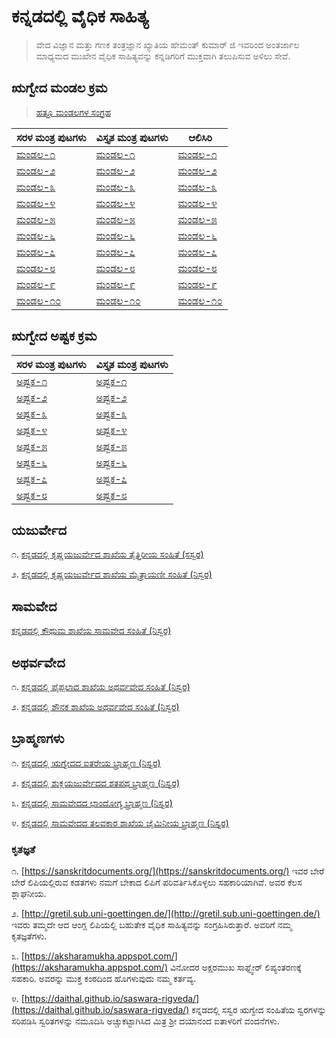 # ಕನ್ನಡದಲ್ಲಿ ವೈಧಿಕ ಸಾಹಿತ್ಯ
> ವೇದ ವಿಜ್ಞಾನ ಮತ್ತು ಗಣಕ ತಂತ್ರಜ್ಞಾನ ಖ್ಯಾತಿಯ ಹೇಮಂತ್ ಕುಮಾರ್ ಜಿ ಇವರಿಂದ ಅಂತರ್ಜಾಲ ಮಾಧ್ಯಮದ ಮುಖೇನ ವೈಧಿಕ ಸಾಹಿತ್ಯವನ್ನು ಕನ್ನಡಿಗರಿಗೆ ಮುಕ್ತವಾಗಿ ತಲುಪಿಸುವ ಅಳಿಲು ಸೇವೆ.

## ಋಗ್ವೇದ ಮಂಡಲ ಕ್ರಮ

> [ಹತ್ತೂ ಮಂಡಲಗಳ ಸಂಗ್ರಹ](Rigveda/Mandala/Mandalas-1-10-kannada(Simple).html)
 
| ಸರಳ ಮಂತ್ರ ಪುಟಗಳು      | ವಿಸ್ತೃತ ಮಂತ್ರ ಪುಟಗಳು | ಆಲಿಸಿರಿ  |
| ----------- | ----------- | ----------- |
| [ಮಂಡಲ-೧](Rigveda/Mandala/Mandala-1-kannada(Simple).html) | [ಮಂಡಲ-೧](Rigveda/Mandala/Mandala-1-kannada(Detail).html) | [ಮಂಡಲ-೧](https://www.aurobindo.ru/workings/matherials/rigveda/audio_01.htm) |
| [ಮಂಡಲ-೨](Rigveda/Mandala/Mandala-2-kannada(Simple).html) | [ಮಂಡಲ-೨](Rigveda/Mandala/Mandala-2-kannada(Detail).html) | [ಮಂಡಲ-೨](https://www.aurobindo.ru/workings/matherials/rigveda/audio_02.htm) |
| [ಮಂಡಲ-೩](Rigveda/Mandala/Mandala-3-kannada(Simple).html) | [ಮಂಡಲ-೩](Rigveda/Mandala/Mandala-3-kannada(Detail).html) | [ಮಂಡಲ-೩](https://www.aurobindo.ru/workings/matherials/rigveda/audio_03.htm) |
| [ಮಂಡಲ-೪](Rigveda/Mandala/Mandala-4-kannada(Simple).html) | [ಮಂಡಲ-೪](Rigveda/Mandala/Mandala-4-kannada(Detail).html) | [ಮಂಡಲ-೪](https://www.aurobindo.ru/workings/matherials/rigveda/audio_04.htm) |
| [ಮಂಡಲ-೫](Rigveda/Mandala/Mandala-5-kannada(Simple).html) | [ಮಂಡಲ-೫](Rigveda/Mandala/Mandala-5-kannada(Detail).html) | [ಮಂಡಲ-೫](https://www.aurobindo.ru/workings/matherials/rigveda/audio_05.htm) |
| [ಮಂಡಲ-೬](Rigveda/Mandala/Mandala-6-kannada(Simple).html) | [ಮಂಡಲ-೬](Rigveda/Mandala/Mandala-6-kannada(Detail).html) | [ಮಂಡಲ-೬](https://www.aurobindo.ru/workings/matherials/rigveda/audio_06.htm) |
| [ಮಂಡಲ-೭](Rigveda/Mandala/Mandala-7-kannada(Simple).html) | [ಮಂಡಲ-೭](Rigveda/Mandala/Mandala-7-kannada(Detail).html) | [ಮಂಡಲ-೭](https://www.aurobindo.ru/workings/matherials/rigveda/audio_07.htm) |
| [ಮಂಡಲ-೮](Rigveda/Mandala/Mandala-8-kannada(Simple).html) | [ಮಂಡಲ-೮](Rigveda/Mandala/Mandala-8-kannada(Detail).html) | [ಮಂಡಲ-೮](https://www.aurobindo.ru/workings/matherials/rigveda/audio_08.htm) |
| [ಮಂಡಲ-೯](Rigveda/Mandala/Mandala-9-kannada(Simple).html) | [ಮಂಡಲ-೯](Rigveda/Mandala/Mandala-9-kannada(Detail).html) | [ಮಂಡಲ-೯](https://www.aurobindo.ru/workings/matherials/rigveda/audio_09.htm) |
| [ಮಂಡಲ-೧೦](Rigveda/Mandala/Mandala-10-kannada(Simple).html) | [ಮಂಡಲ-೧೦](Rigveda/Mandala/Mandala-10-kannada(Detail).html) | [ಮಂಡಲ-೧೦](https://www.aurobindo.ru/workings/matherials/rigveda/audio_10.htm) |

## ಋಗ್ವೇದ ಅಷ್ಟಕ ಕ್ರಮ

| ಸರಳ ಮಂತ್ರ ಪುಟಗಳು      | ವಿಸ್ತೃತ ಮಂತ್ರ ಪುಟಗಳು |
| ----------- | ----------- |
| [ಅಷ್ಟಕ-೧](Rigveda/Ashtaka/Ashtaka-1-kannada(Simple).html) | [ಅಷ್ಟಕ-೧](Rigveda/Ashtaka/Ashtaka-1-kannada(Detail).html) |
| [ಅಷ್ಟಕ-೨](Rigveda/Ashtaka/Ashtaka-2-kannada(Simple).html) | [ಅಷ್ಟಕ-೨](Rigveda/Ashtaka/Ashtaka-2-kannada(Detail).html) |
| [ಅಷ್ಟಕ-೩](Rigveda/Ashtaka/Ashtaka-3-kannada(Simple).html) | [ಅಷ್ಟಕ-೩](Rigveda/Ashtaka/Ashtaka-3-kannada(Detail).html) |
| [ಅಷ್ಟಕ-೪](Rigveda/Ashtaka/Ashtaka-4-kannada(Simple).html) | [ಅಷ್ಟಕ-೪](Rigveda/Ashtaka/Ashtaka-4-kannada(Detail).html) |
| [ಅಷ್ಟಕ-೫](Rigveda/Ashtaka/Ashtaka-5-kannada(Simple).html) | [ಅಷ್ಟಕ-೫](Rigveda/Ashtaka/Ashtaka-5-kannada(Detail).html) |
| [ಅಷ್ಟಕ-೬](Rigveda/Ashtaka/Ashtaka-6-kannada(Simple).html) | [ಅಷ್ಟಕ-೬](Rigveda/Ashtaka/Ashtaka-6-kannada(Detail).html) |
| [ಅಷ್ಟಕ-೭](Rigveda/Ashtaka/Ashtaka-7-kannada(Simple).html) | [ಅಷ್ಟಕ-೭](Rigveda/Ashtaka/Ashtaka-7-kannada(Detail).html) |
| [ಅಷ್ಟಕ-೮](Rigveda/Ashtaka/Ashtaka-8-kannada(Simple).html) | [ಅಷ್ಟಕ-೮](Rigveda/Ashtaka/Ashtaka-8-kannada(Detail).html) |

## ಯಜುರ್ವೇದ

೧. [ಕನ್ನಡದಲ್ಲಿ ಕೃಷ್ಣಯಜುರ್ವೇದ ಶಾಖೆಯ ತೈತ್ತಿರೀಯ  ಸಂಹಿತೆ (ಸಸ್ವರ)](Yajurveda/Krishna-Yajurveda-Taittiriya-Samhita.html)

೨. [ಕನ್ನಡದಲ್ಲಿ ಕೃಷ್ಣಯಜುರ್ವೇದ ಶಾಖೆಯ ಮೈತ್ರಾಯಣೀ ಸಂಹಿತೆ (ನಿಸ್ವರ)](Yajurveda/Krishna-Yajurveda-Maitrayani-Samhita.html)

## ಸಾಮವೇದ

[ಕನ್ನಡದಲ್ಲಿ ಕೌಥುಮ ಶಾಖೆಯ ಸಾಮವೇದ ಸಂಹಿತೆ (ನಿಸ್ವರ)](Saama/Saama-Kauthuma-Samhita.html)

## ಅಥರ್ವವೇದ

೧. [ಕನ್ನಡದಲ್ಲಿ ಪೈಪ್ಪಲಾದ ಶಾಖೆಯ ಅಥರ್ವವೇದ ಸಂಹಿತೆ (ನಿಸ್ವರ)](Atharva/Atharva-Paippalaada-Samhita-Niswara.html)

೨. [ಕನ್ನಡದಲ್ಲಿ ಶೌನಕ ಶಾಖೆಯ ಅಥರ್ವವೇದ ಸಂಹಿತೆ (ನಿಸ್ವರ)](Atharva/Atharva-Shaunaka-Samhita-Niswara.html)

## ಬ್ರಾಹ್ಮಣಗಳು

೧. [ಕನ್ನಡದಲ್ಲಿ ಋಗ್ವೇದದ ಐತರೇಯ ಬ್ರಾಹ್ಮಣ (ನಿಸ್ವರ)](Brahmanas/Aitareya_Brahmana_Kannada.html)

೨. [ಕನ್ನಡದಲ್ಲಿ ಶುಕ್ಲಯಜುರ್ವೇದದ ಶತಪಥ ಬ್ರಾಹ್ಮಣ (ನಿಸ್ವರ)](Brahmanas/Shatapatha_Brahmana_Kannada.html)

೩. [ಕನ್ನಡದಲ್ಲಿ ಸಾಮವೇದದ ಛಾಂದೋಗ್ಯ ಬ್ರಾಹ್ಮಣ (ನಿಸ್ವರ)](Brahmanas/Chandogya_Brahmana_Kannada.html)

೪. [ಕನ್ನಡದಲ್ಲಿ ಸಾಮವೇದದ ತಲವಕಾರ ಶಾಖೆಯ  ಜೈಮಿನೀಯ ಬ್ರಾಹ್ಮಣ (ನಿಸ್ವರ)](Brahmanas/Jaiminiya_Talavakara_Brahmana_Kannada.html)

### ಕೃತಜ್ಞತೆ

೧. [https://sanskritdocuments.org/](https://sanskritdocuments.org/) ಇವರ ಬೇರೆ ಬೇರೆ ಲಿಪಿಯಲ್ಲಿರುವ ಕಡತಗಳು ನಮಗೆ ಬೇಕಾದ ಲಿಪಿಗೆ ಪರಿವರ್ತಿಸಿಕೊಳ್ಳಲು ಸಹಕಾರಿಯಾಗಿವೆ. ಅವರ ಕೆಲಸ ಶ್ಲಾಘನೀಯ.

೨. [http://gretil.sub.uni-goettingen.de/](http://gretil.sub.uni-goettingen.de/) ಇವರು ತಮ್ಮದೇ ಆದ ಆಂಗ್ಲ ಲಿಪಿಯಲ್ಲಿ ಬಹುತೇಕ ವೈಧಿಕ ಸಾಹಿತ್ಯವನ್ನು ಸಂಗ್ರಹಿಸಿರುತ್ತಾರೆ. ಅವರಿಗೆ ನಮ್ಮ ಕೃತಜ್ಞತೆಗಳು.

೩. [https://aksharamukha.appspot.com/](https://aksharamukha.appspot.com/) ವಿನೋದರ ಅಕ್ಷರಮುಖ ಸಾಫ್ಟ್ವೇರ್ ಲಿಪ್ಯಂತರಣಕ್ಕೆ ಸಹಕಾರಿ. ಅವರನ್ನು ಮುಕ್ತ ಕಂಠದಿಂದ ಹೊಗಳುವುದು ನಮ್ಮ ಕರ್ತವ್ಯ.

೪. [https://daithal.github.io/saswara-rigveda/](https://daithal.github.io/saswara-rigveda/) ಕನ್ನಡದಲ್ಲಿ ಸಸ್ವರ ಋಗ್ವೇದ ಸಂಹಿತೆಯ ಸ್ವರಗಳನ್ನು ಸರಿಪಡಿಸಿ ಸ್ವರಿತಗಳನ್ನು ನಮೂದಿಸಿ ಅಚ್ಚುಕಟ್ಟಾಗಿಸಿದ ಮಿತ್ರ ಶ್ರೀ ದಯಾನಂದ ಐತಾಳರಿಗೆ ವಂದನೆಗಳು.

